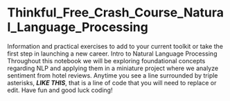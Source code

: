 # Thinkful_Free_Crash_Course_Natural_Language_Processing
Information and practical exercises to add to your current toolkit or take the first step in launching a new career.
Intro to Natural Language Processing
Throughout this notebook we will be exploring foundational concepts regarding NLP and applying them in a miniature project where we analyze sentiment from hotel reviews.
Anytime you see a line surrounded by triple asterisks, ***LIKE THIS***, that is a line of code that you will need to replace or edit.
Have fun and good luck coding!
